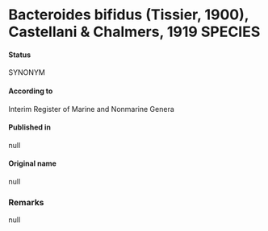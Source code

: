 # Bacteroides bifidus (Tissier, 1900), Castellani & Chalmers, 1919 SPECIES

#### Status
SYNONYM

#### According to
Interim Register of Marine and Nonmarine Genera

#### Published in
null

#### Original name
null

### Remarks
null